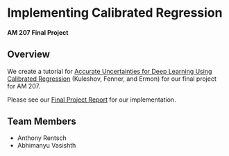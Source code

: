 # Implementing Calibrated Regression 
#### AM 207 Final Project

## Overview
We create a tutorial for [Accurate Uncertainties for Deep Learning Using Calibrated Regression](https://arxiv.org/pdf/1807.00263.pdf) (Kuleshov, Fenner, and Ermon) for our final project for AM 207. 

Please see our [Final Project Report](https://github.com/AnthonyRentsch/am207_final_project/blob/master/FinalProjectReport.ipynb) for our implementation. 

## Team Members
- Anthony Rentsch
- Abhimanyu Vasishth
